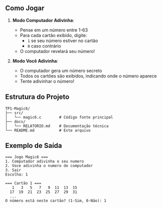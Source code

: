 

## Como Jogar

1. **Modo Computador Adivinha**:
   - Pense em um número entre 1-63
   - Para cada cartão exibido, digite:
     - `1` se seu número estiver no cartão
     - `0` caso contrário
   - O computador revelará seu número!

2. **Modo Você Adivinha**:
   - O computador gera um número secreto
   - Todos os cartões são exibidos, indicando onde o número aparece
   - Tente adivinhar o número!

## Estrutura do Projeto
```
TP1-Magic6/
├── src/
│   └── magic6.c        # Código fonte principal
├── docs/
│   └── RELATORIO.md    # Documentação técnica
└── README.md           # Este arquivo
```

## Exemplo de Saída
```
=== Jogo Magic6 ===
1. Computador adivinha o seu numero
2. Voce adivinha o numero do computador
3. Sair
Escolha: 1

=== Cartão 1 ===
   1   3   5   7   9  11  13  15
  17  19  21  23  25  27  29  31
  ...
O número está neste cartão? (1-Sim, 0-Não): 1
```
